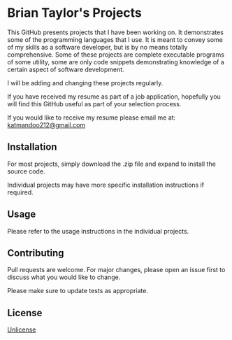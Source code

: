 # Brian Taylor's Projects

This GitHub presents projects that I have been working on.  It demonstrates some of the programming languages that I use.  It is meant to convey some of my skills as a software developer, but is by no means totally comprehensive.  Some of these projects are complete executable programs of some utility, some are only code snippets demonstrating knowledge of a certain aspect of software development.

I will be adding and changing these projects regularly.

If you have received my resume as part of a job application, hopefully you will find this GitHub useful as part of your selection process.

If you would like to receive my resume please email me at:  katmandoo212@gmail.com

## Installation

For most projects, simply download the .zip file and expand to install the source code.

Individual projects may have more specific installation instructions if required.

## Usage

Please refer to the usage instructions in the individual projects.

## Contributing
Pull requests are welcome. For major changes, please open an issue first to discuss what you would like to change.

Please make sure to update tests as appropriate.

## License
[Unlicense](https://choosealicense.com/licenses/unlicense/)
